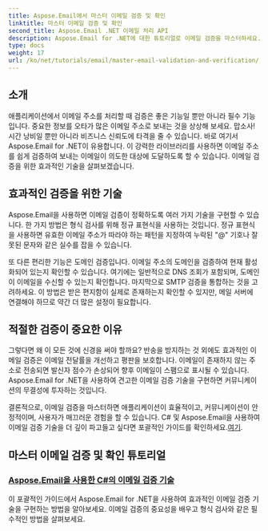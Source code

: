 ```yaml
---
title: Aspose.Email에서 마스터 이메일 검증 및 확인
linktitle: 마스터 이메일 검증 및 확인
second_title: Aspose.Email .NET 이메일 처리 API
description: Aspose.Email for .NET에 대한 튜토리얼로 이메일 검증을 마스터하세요. 따라하기 쉬운 가이드로 효과적인 기술, 검증 방법 등을 배우세요.
type: docs
weight: 17
url: /ko/net/tutorials/email/master-email-validation-and-verification/
---
```

## 소개

애플리케이션에서 이메일 주소를 처리할 때 검증은 좋은 기능일 뿐만 아니라 필수 기능입니다. 중요한 정보를 오타가 많은 이메일 주소로 보내는 것을 상상해 보세요. 맙소사! 시간 낭비일 뿐만 아니라 비즈니스 신뢰도에 타격을 줄 수 있습니다. 바로 여기서 Aspose.Email for .NET이 유용합니다. 이 강력한 라이브러리를 사용하면 이메일 주소를 쉽게 검증하여 보내는 이메일이 의도한 대상에 도달하도록 할 수 있습니다. 이메일 검증을 위한 효과적인 기술을 살펴보겠습니다.

## 효과적인 검증을 위한 기술

Aspose.Email을 사용하면 이메일 검증이 정확하도록 여러 가지 기술을 구현할 수 있습니다. 한 가지 방법은 형식 검사를 위해 정규 표현식을 사용하는 것입니다. 정규 표현식을 사용하면 유효한 이메일 주소가 따라야 하는 패턴을 지정하여 누락된 "@" 기호나 잘못된 문자와 같은 실수를 잡을 수 있습니다. 

또 다른 편리한 기능은 도메인 검증입니다. 이메일 주소의 도메인을 검증하여 현재 활성화되어 있는지 확인할 수 있습니다. 여기에는 일반적으로 DNS 조회가 포함되며, 도메인이 이메일을 수신할 수 있는지 확인합니다. 마지막으로 SMTP 검증을 통합하는 것을 고려하세요. 이 방법은 받은 편지함이 실제로 존재하는지 확인할 수 있지만, 메일 서버에 연결해야 하므로 약간 더 많은 설정이 필요합니다.

## 적절한 검증이 중요한 이유

그렇다면 왜 이 모든 것에 신경을 써야 할까요? 반송을 방지하는 것 외에도 효과적인 이메일 검증은 이메일 전달률을 개선하고 평판을 보호합니다. 이메일이 존재하지 않는 주소로 전송되면 발신자 점수가 손상되어 향후 이메일이 스팸으로 표시될 수 있습니다. Aspose.Email for .NET을 사용하여 견고한 이메일 검증 기술을 구현하면 커뮤니케이션의 무결성에 투자하는 것입니다.

 결론적으로, 이메일 검증을 마스터하면 애플리케이션이 효율적이고, 커뮤니케이션이 안정적이며, 사용자가 매끄러운 경험을 할 수 있습니다. C# 및 Aspose.Email을 사용하여 이메일 검증 기술을 더 깊이 파고들고 싶다면 포괄적인 가이드를 확인하세요.[여기](./email-validation-techniques/).


## 마스터 이메일 검증 및 확인 튜토리얼
### [Aspose.Email을 사용한 C#의 이메일 검증 기술](./email-validation-techniques/)
이 포괄적인 가이드에서 Aspose.Email for .NET을 사용하여 효과적인 이메일 검증 기술을 구현하는 방법을 알아보세요. 이메일 검증의 중요성을 배우고 형식 검사와 같은 필수적인 방법을 살펴보세요.
